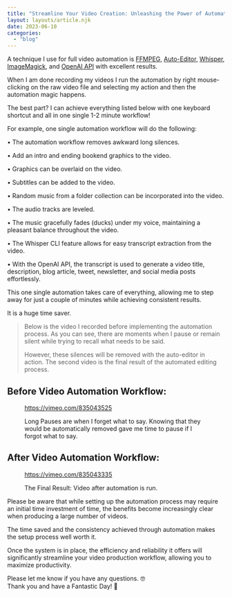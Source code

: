 ```yaml
---
title: "Streamline Your Video Creation: Unleashing the Power of Automation"
layout: layouts/article.njk
date: 2023-06-10
categories: 
  - "blog"
---
```


A technique I use for full video automation is [FFMPEG](https://ffmpeg.org), [Auto-Editor](https://auto-editor.com), [Whisper](https://github.com/ggerganov/whisper.cpp), [ImageMagick](https://imagemagick.org/index.php), and [OpenAI API](https://platform.openai.com) with excellent results.

When I am done recording my videos I run the automation by right mouse-clicking on the raw video file and selecting my action and then the automation magic happens.

The best part? I can achieve everything listed below with one keyboard shortcut and all in one single 1-2 minute workflow! 

For example, one single automation workflow will do the following:

• The automation workflow removes awkward long silences.

• Add an intro and ending bookend graphics to the video.

• Graphics can be overlaid on the video.

• Subtitles can be added to the video.

• Random music from a folder collection can be incorporated into the video.

• The audio tracks are leveled.

• The music gracefully fades (ducks) under my voice, maintaining a pleasant balance throughout the video.

• The Whisper CLI feature allows for easy transcript extraction from the video.

• With the OpenAI API, the transcript is used to generate a video title, description, blog article, tweet, newsletter, and social media posts effortlessly.

This one single automation takes care of everything, allowing me to step away for just a couple of minutes while achieving consistent results.

It is a huge time saver.

> Below is the video I recorded before implementing the automation process. As you can see, there are moments when I pause or remain silent while trying to recall what needs to be said.  
>   
> However, these silences will be removed with the auto-editor in action. The second video is the final result of the automated editing process.

## Before Video Automation Workflow:

<figure>

https://vimeo.com/835043525

<figcaption>

Long Pauses are when I forget what to say. Knowing that they would be automatically removed gave me time to pause if I forgot what to say.

</figcaption>

</figure>

## After Video Automation Workflow:

<figure>

https://vimeo.com/835043335

<figcaption>

The Final Result: Video after automation is run.

</figcaption>

</figure>

Please be aware that while setting up the automation process may require an initial time investment of time, the benefits become increasingly clear when producing a large number of videos.

The time saved and the consistency achieved through automation makes the setup process well worth it.

Once the system is in place, the efficiency and reliability it offers will significantly streamline your video production workflow, allowing you to maximize productivity.

Please let me know if you have any questions. 🤓  
Thank you and have a Fantastic Day! 🙂
